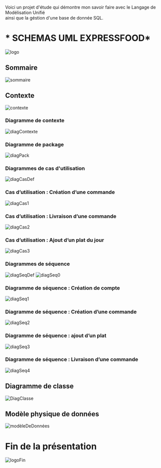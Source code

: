 
Voici un projet d'étude qui démontre mon savoir faire avec le Langage de Modélisation Unifié  
ainsi que la géstion d'une base de donnée SQL.

# * SCHEMAS UML EXPRESSFOOD*
 ![logo](img/1expressfood.png)


## Sommaire
![sommaire](img/2sommaire.png)


## Contexte
![contexte](img/3contexte.png)

### Diagramme de contexte
![diagContexte](img/4diacontexte.png)


### Diagramme de package
![diagPack](img/5diapack.png)

### Diagrammes de cas d'utilisation
![diagCasDef](img/6diacasuti.png)


### Cas d’utilisation : Création d’une commande
![diagCas1](img/7diacasuti1.png)

### Cas d’utilisation : Livraison d’une commande
![diagCas2](img/8diacasuti2.png)

### Cas d’utilisation : Ajout d’un plat du jour
![diagCas3](img/9diacasuti3.png)


### Diagrammes de séquence
![diagSeqDef](img/10diaseq.png)
![diagSeq0](img/11diaseq0.png)

### Diagramme de séquence : Création de compte
![diagSeq1](img/12diaseq1.png)

### Diagramme de séquence : Création d’une commande
![diagSeq2](img/13diaseq2.png)

### Diagramme de séquence : ajout d’un plat
![diagSeq3](img/14diaseq3.png)

### Diagramme de séquence : Livraison d’une commande
![diagSeq4](img/15diaseq4.png)


## Diagramme de classe
![DiagClasse](img/16diaclass.png)


## Modèle physique de données
![modèleDeDonnées](img/17mod.png)


# Fin de la présentation
![logoFin](img/18expressfood.png)

